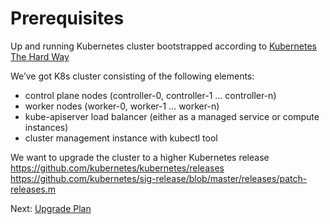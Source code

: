 # Prerequisites

Up and running Kubernetes cluster bootstrapped according to 
[Kubernetes The Hard Way](https://github.com/kelseyhightower/kubernetes-the-hard-way)

We’ve got K8s cluster consisting of the following elements: 
- control plane nodes (controller-0, controller-1 … controller-n)
- worker nodes (worker-0, worker-1 ... worker-n)
- kube-apiserver load balancer (either as a managed service or compute instances) 
- cluster management instance with kubectl tool


We want to upgrade the cluster to a higher Kubernetes release
 https://github.com/kubernetes/kubernetes/releases 
 https://github.com/kubernetes/sig-release/blob/master/releases/patch-releases.m

 Next: [Upgrade Plan](02-upgrade-plan.md)